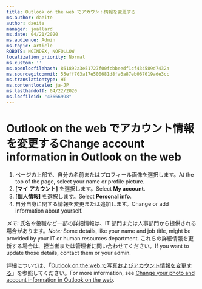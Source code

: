 ```yaml
---
title: Outlook on the web でアカウント情報を変更する
ms.author: daeite
author: daeite
manager: joallard
ms.date: 04/21/2020
ms.audience: Admin
ms.topic: article
ROBOTS: NOINDEX, NOFOLLOW
localization_priority: Normal
ms.custom: ''
ms.openlocfilehash: 861892a3e51727f00fcbbeedf1cf434589d7432a
ms.sourcegitcommit: 55eff703a17e500681d8fa6a87eb067019ade3cc
ms.translationtype: HT
ms.contentlocale: ja-JP
ms.lasthandoff: 04/22/2020
ms.locfileid: "43666998"
---
```

# <a name="change-account-information-in-outlook-on-the-web"></a><span data-ttu-id="51d75-102">Outlook on the web でアカウント情報を変更する</span><span class="sxs-lookup"><span data-stu-id="51d75-102">Change account information in Outlook on the web</span></span>

1. <span data-ttu-id="51d75-103">ページの上部で、自分の名前またはプロフィール画像を選択します。</span><span class="sxs-lookup"><span data-stu-id="51d75-103">At the top of the page, select your name or profile picture.</span></span>
1. <span data-ttu-id="51d75-104">**[マイ アカウント]** を選択します。</span><span class="sxs-lookup"><span data-stu-id="51d75-104">Select **My account**.</span></span>
1. <span data-ttu-id="51d75-105">**[個人情報]** を選択します。</span><span class="sxs-lookup"><span data-stu-id="51d75-105">Select **Personal info**.</span></span>
1. <span data-ttu-id="51d75-106">自分自身に関する情報を変更または追加します。</span><span class="sxs-lookup"><span data-stu-id="51d75-106">Change or add information about yourself.</span></span>

<span data-ttu-id="51d75-107">*メモ:* 氏名や役職など一部の詳細情報は、IT 部門または人事部門から提供される場合があります。</span><span class="sxs-lookup"><span data-stu-id="51d75-107">*Note:* Some details, like your name and job title, might be provided by your IT or human resources department.</span></span> <span data-ttu-id="51d75-108">これらの詳細情報を更新する場合は、担当者または管理者に問い合わせてください。</span><span class="sxs-lookup"><span data-stu-id="51d75-108">If you want to update those details, contact them or your admin.</span></span>

<span data-ttu-id="51d75-109">詳細については、「[Outlook on the web で写真およびアカウント情報を変更する](https://support.office.com/article/b2dbb289-851d-4bed-93c3-3e136f5659ec)」を参照してください。</span><span class="sxs-lookup"><span data-stu-id="51d75-109">For more information, see [Change your photo and account information in Outlook on the web](https://support.office.com/article/b2dbb289-851d-4bed-93c3-3e136f5659ec).</span></span>